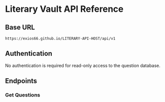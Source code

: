 # Literary Vault API Reference

## Base URL

`https://exios66.github.io/LITERARY-API-HOST/api/v1`

## Authentication

No authentication is required for read-only access to the question database.

## Endpoints

### Get Questions
